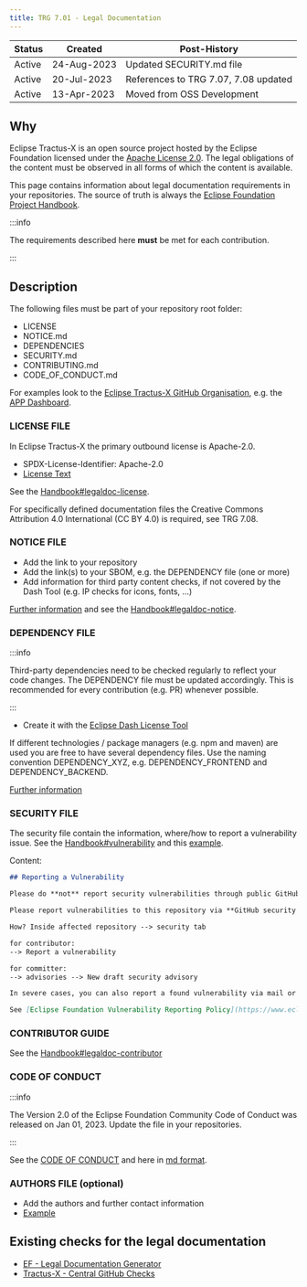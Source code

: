 ```yaml
---
title: TRG 7.01 - Legal Documentation
---
```


| Status | Created     | Post-History                         |
|--------|-------------|--------------------------------------|
| Active | 24-Aug-2023 | Updated SECURITY.md file             |
| Active | 20-Jul-2023 | References to TRG 7.07, 7.08 updated |
| Active | 13-Apr-2023 | Moved from OSS Development           |

## Why

Eclipse Tractus-X is an open source project hosted by the Eclipse Foundation licensed under the [Apache License 2.0](https://spdx.org/licenses/Apache-2.0). The legal obligations of the content must be observed in all forms of which the content is available.

This page contains information about legal documentation requirements in your repositories. The source of truth is always the [Eclipse Foundation Project Handbook](https://www.eclipse.org/projects/handbook/#legaldoc).

:::info

The requirements described here **must** be met for each contribution.

:::

## Description

The following files must be part of your repository root folder:

- LICENSE
- NOTICE.md
- DEPENDENCIES
- SECURITY.md
- CONTRIBUTING.md
- CODE_OF_CONDUCT.md

For examples look to the [Eclipse Tractus-X GitHub Organisation](https://github.com/eclipse-tractusx), e.g. the [APP Dashboard](https://github.com/eclipse-tractusx/app-dashboard).

### LICENSE FILE

In Eclipse Tractus-X the primary outbound license is Apache-2.0.

- SPDX-License-Identifier: Apache-2.0
- [License Text](https://www.apache.org/licenses/LICENSE-2.0.txt)

See the [Handbook#legaldoc-license](https://www.eclipse.org/projects/handbook/#legaldoc-license).

For specifically defined documentation files the Creative Commons Attribution 4.0 International (CC BY 4.0) is required, see TRG 7.08.

### NOTICE FILE

- Add the link to your repository
- Add the link(s) to your SBOM, e.g. the DEPENDENCY file (one or more)
- Add information for third party content checks, if not covered by the Dash Tool (e.g. IP checks for icons, fonts, ...)

[Further information](/docs/release/trg-7/trg-7-04#checking-other-content-fonts-images-) and see the [Handbook#legaldoc-notice](https://www.eclipse.org/projects/handbook/#legaldoc-notice).

### DEPENDENCY FILE

:::info

Third-party dependencies need to be checked regularly to reflect your code changes. The DEPENDENCY file must be updated accordingly. This is recommended for every contribution (e.g. PR) whenever possible.

:::

- Create it with the [Eclipse Dash License Tool](https://www.eclipse.org/projects/handbook/#ip-license-tool)

If different technologies / package managers (e.g. npm and maven) are used you are free to have several dependency files. Use the naming convention DEPENDENCY_XYZ, e.g. DEPENDENCY_FRONTEND and DEPENDENCY_BACKEND.

[Further information](/docs/release/trg-7/trg-7-04)

### SECURITY FILE

The security file contain the information, where/how to report a vulnerability issue.
See the [Handbook#vulnerability](https://www.eclipse.org/projects/handbook/#vulnerability) and this [example](https://github.com/eclipse-tractusx/eclipse-tractusx.github.io/blob/main/SECURITY.md).

Content:

```md
## Reporting a Vulnerability

Please do **not** report security vulnerabilities through public GitHub issues.

Please report vulnerabilities to this repository via **GitHub security advisories** instead.

How? Inside affected repository --> security tab

for contributor:
--> Report a vulnerability

for committer:
--> advisories --> New draft security advisory

In severe cases, you can also report a found vulnerability via mail or eclipse issue here: https://www.eclipse.org/security/

See [Eclipse Foundation Vulnerability Reporting Policy](https://www.eclipse.org/projects/handbook/#vulnerability)
```

### CONTRIBUTOR GUIDE

See the [Handbook#legaldoc-contributor](https://www.eclipse.org/projects/handbook/#legaldoc-contributor)

### CODE OF CONDUCT

:::info

The Version 2.0  of the Eclipse Foundation Community Code of Conduct was released on Jan 01, 2023.
Update the file in your repositories.

:::

See the [CODE OF CONDUCT](https://www.eclipse.org/org/documents/Community_Code_of_Conduct.php)
and here in [md format](https://raw.githubusercontent.com/eclipse/.github/master/CODE_OF_CONDUCT.md).

### AUTHORS FILE (optional)

- Add the authors and further contact information
- [Example](https://github.com/eclipse-tractusx/sldt-digital-twin-registry/blob/main/AUTHORS.md)

## Existing checks for the legal documentation

- [EF - Legal Documentation Generator](https://www.eclipse.org/projects/tools/documentation.php?id=automotive.tractusx)
- [Tractus-X - Central GitHub Checks](https://eclipse-tractusx.github.io/docs/github-checks)
